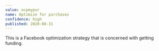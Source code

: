 ```yaml
---
value: ocpmypur
name: Optimize for purchases
confidence: high
published: 2020-08-31
---
```


This is a Facebook optimization strategy that is concerned with getting funding.
